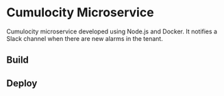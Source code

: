 # Cumulocity Microservice

Cumulocity microservice developed using Node.js and Docker. It notifies a Slack channel when there are new alarms in the tenant.

## Build 

## Deploy
